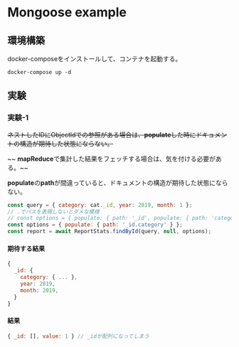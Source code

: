 # Mongoose example

## 環境構築

docker-composeをインストールして、コンテナを起動する。

```
docker-compose up -d
```

## 実験

### 実験-1

~~ネストしたIDにObjectIdでの参照がある場合は、**populate**した時にドキュメントの構造が期待した状態にならない。~~  

~~ **mapReduce**で集計した結果をフェッチする場合は、気を付ける必要がある。~~

**populate**の**path**が間違っていると、ドキュメントの構造が期待した状態にならない。

```js
const query = { category: cat._id, year: 2019, month: 1 };
// .でパスを表現しないとダメな模様
// const options = { populate: { path: '_id', populate: { path: 'category' } } }; 
const options = { populate: { path: '_id.category' } };
const report = await ReportStats.findById(query, null, options);
```

#### 期待する結果

```js
{
  _id: {
    category: { ... },
    year: 2019, 
    month: 2019,
  }
}
```

#### 結果

```js
{ _id: [], value: 1 } // _idが配列になってしまう
```
